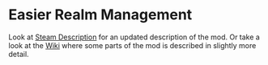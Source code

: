 # Easier Realm Management

Look at [Steam Description](https://github.com/WolfDKs-CK3-Modding/Easier-Realm-Management/blob/master/Steam%20Description.md) for an updated description of the mod.
Or take a look at the [Wiki](https://github.com/WolfDKs-CK3-Modding/Easier-Realm-Management/wiki) where some parts of the mod is described in slightly more detail.
